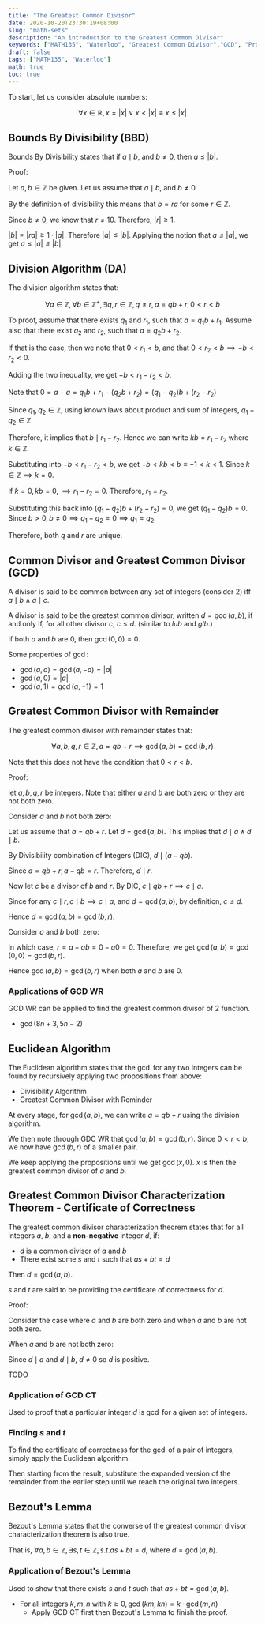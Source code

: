 ```yaml
---
title: "The Greatest Common Divisor"
date: 2020-10-20T23:30:19+08:00
slug: "math-sets"
description: "An introduction to the Greatest Common Divisor"
keywords: ["MATH135", "Waterloo", "Greatest Common Divisor","GCD", "Proofs"]
draft: false
tags: ["MATH135", "Waterloo"]
math: true
toc: true
---
```


To start, let us consider absolute numbers:

$$\forall x \in \mathbb{R}, x = |x| \lor x < |x| \equiv x \leq |x|$$

## Bounds By Divisibility (BBD)

Bounds By Divisibility states that if $a \mid b$, and $b\neq 0$, then $a \leq |b|$.

Proof:

Let $a, b \in \mathbb{Z}$ be given. Let us assume that $a \mid b$, and $b\neq 0$

By the definition of divisibility this means that $b = ra$ for some $r \in \mathbb{Z}$.

Since $b\neq 0$, we know that $r\ne1 0$. Therefore, $|r| \geq 1$.

$|b| = |ra| \geq 1\cdot |a|$. Therefore $|a| \leq |b|$. Applying the notion that $a\leq |a|$, we get $a\leq |a|\leq|b|$.

## Division Algorithm (DA)

The division algorithm states that:

$$\forall a \in \mathbb{Z}, \forall b \in \mathbb{Z^+}, \exists q, r \in \mathbb{Z}, q\neq r, a = qb + r, 0 < r < b$$

To proof, assume that there exists $q_1$ and $r_1$, such that $a = q_1 b + r_1$. Assume also that there exist $q_2$ and $r_2$, such that $a = q_2 b + r_2$.

If that is the case, then we note that $0 < r_1 < b$, and that $0 < r_2 < b \implies -b < r_2 < 0$.

Adding the two inequality, we get $-b < r_1 - r_2 < b$.

Note that $0 = a - a = q_1b + r_1 - (q_2 b + r_2) = (q_1 - q_2)b + (r_2 - r_2)$

Since $q_1, q_2 \in \mathbb{Z}$, using known laws about product and sum of integers, $q_1 - q_2 \in \mathbb{Z}$.

Therefore, it implies that $b\mid r_1 - r_2$. Hence we can write $kb = r_1 - r_2$ where $k \in \mathbb{Z}$.

Substituting into $-b < r_1 - r_2 < b$, we get $-b < kb < b \equiv -1 < k < 1$. Since $k \in \mathbb{Z} \implies k =0$.

If $k = 0, kb = 0, \implies r_1 - r_2 = 0$. Therefore, $r_1 = r_2$.

Substituting this back into $(q_1 - q_2)b + (r_2 - r_2) = 0$, we get $(q_1 - q_2)b =0$. Since $b > 0, b \neq 0 \implies q_1 - q_2 = 0 \implies q_1 = q_2$.

Therefore, both $q$ and $r$ are unique.

## Common Divisor and Greatest Common Divisor (GCD)

A divisor is said to be common between any set of integers (consider 2) iff $a \mid b \land a \mid c$.

A divisor is said to be the greatest common divisor, written $d = \gcd(a, b)$, if and only if, for all other divisor $c$, $c \leq d$. (similar to $lub$ and $glb$.)

If both $a$ and $b$ are $0$, then $\gcd(0,0) = 0$.

Some properties of $\gcd$:

* $\gcd(a, a) = \gcd(a, -a) = |a|$
* $\gcd(a, 0) = |a|$
* $\gcd (a, 1) = \gcd (a, -1) = 1$

## Greatest Common Divisor with Remainder

The greatest common divisor with remainder states that:

$$\forall a, b, q, r \in \mathbb{Z}, a = qb + r \implies \gcd(a, b) = \gcd(b, r)$$

Note that this does not have the condition that $0 < r < b$.

Proof:

let $a, b, q, r$ be integers. Note that either $a$ and $b$ are both zero or they are not both zero.

Consider $a$ and $b$ not both zero:

Let us assume that $a = qb +r$. Let $d = \gcd(a,b)$. This implies that $d \mid a \land d \mid b$.

By Divisibility combination of Integers (DIC), $d \mid (a - qb)$.

Since $a= qb + r, a - qb = r$. Therefore, $d \mid r$.

Now let $c$ be a divisor of $b$ and $r$. By DIC, $c \mid qb + r \implies c \mid a$.

Since for any $c \mid r, c\mid b \implies c \mid a$, and $d = \gcd(a, b)$, by definition, $c \leq d$.

Hence $d = \gcd(a, b) = \gcd(b, r)$.

Consider $a$ and $b$ both zero:

In which case, $r = a - qb = 0 - q0 = 0$. Therefore, we get $\gcd(a, b) = \gcd(0,0) = \gcd(b,r)$.

Hence $\gcd(a, b) = \gcd(b,r)$ when both $a$ and $b$ are $0$.

### Applications of GCD WR

GCD WR can be applied to find the greatest common divisor of 2 function.

* $\gcd(8n + 3, 5n -2)$

## Euclidean Algorithm

The Euclidean algorithm states that the $\gcd$ for any two integers can be found by recursively applying two propositions from above:

* Divisibility Algorithm
* Greatest Common Divisor with Reminder

At every stage, for $\gcd(a, b)$, we can write $a = qb + r$ using the division algorithm.

We then note through GDC WR that $\gcd(a,b) = \gcd(b, r)$. Since $0 < r < b$, we now have $\gcd(b, r)$ of a smaller pair.

We keep applying the propositions until we get $\gcd(x, 0)$. $x$ is then the greatest common divisor of $a$ and $b$.

## Greatest Common Divisor Characterization Theorem - Certificate of Correctness

The greatest common divisor characterization theorem states that for all integers $a$, $b$, and a **non-negative** integer $d$, if:

* $d$ is a common divisor of $a$ and $b$
* There exist some $s$ and $t$ such that $as + bt = d$

Then $d = \gcd(a,b)$.

$s$ and $t$ are said to be providing the certificate of correctness for $d$.

Proof:

Consider the case where $a$ and $b$ are both zero and when $a$ and $b$ are not both zero.

When $a$ and $b$ are not both zero:

Since $d\mid a$ and $d\mid b$, $d \neq0$ so $d$ is positive.

TODO

### Application of GCD CT

Used to proof that a particular integer $d$ is $\gcd$ for a given set of integers.

### Finding $s$ and $t$

To find the certificate of correctness for the $\gcd$ of a pair of integers, simply apply the Euclidean algorithm.

Then starting from the result, substitute the expanded version of the remainder from the earlier step until we reach the original two integers.

## Bezout's Lemma

Bezout's Lemma states that the converse of the greatest common divisor characterization theorem is also true.

That is, $\forall a, b \in \mathbb{Z}, \exists s, t \in \mathbb{Z}, s.t. as + bt = d$, where $d = \gcd(a,b)$.

### Application of Bezout's Lemma

Used to show that there exists $s$ and $t$ such that $as + bt = \gcd(a, b)$.

* For all integers $k,m,n$ with $k \geq 0, \gcd (km,kn) = k \cdot \gcd(m,n)$
  * Apply GCD CT first then Bezout's Lemma to finish the proof.
